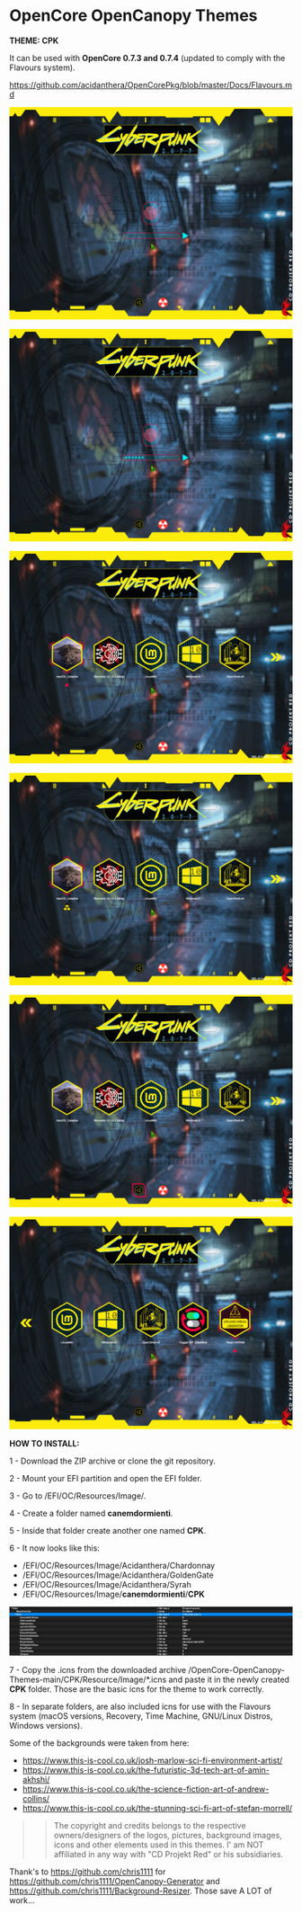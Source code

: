 # OpenCore OpenCanopy Themes
**THEME: CPK**


It can be used with **OpenCore 0.7.3 and 0.7.4** (updated to comply with the Flavours system).

https://github.com/acidanthera/OpenCorePkg/blob/master/Docs/Flavours.md



 

![This is an image](CPK/Screenshots/Screenshot_Background_1/12205357.png)

![This is an image](CPK/Screenshots/Screenshot_Background_1/12205402.png)

![This is an image](CPK/Screenshots/Screenshot_Background_1/12205421.png)

![This is an image](CPK/Screenshots/Screenshot_Background_1/12205427.png)

![This is an image](CPK/Screenshots/Screenshot_Background_1/12205439.png)

![This is an image](CPK/Screenshots/Screenshot_Background_1/12205448.png)





**HOW TO INSTALL:** 

1 - Download the ZIP archive or clone the git repository.

2 - Mount your EFI partition and open the EFI folder.

3 - Go to /EFI/OC/Resources/Image/.

4 - Create a folder named **canemdormienti**.

5 - Inside that folder create another one named **CPK**.

6 - It now looks like this: 

 - /EFI/OC/Resources/Image/Acidanthera/Chardonnay
 - /EFI/OC/Resources/Image/Acidanthera/GoldenGate
 - /EFI/OC/Resources/Image/Acidanthera/Syrah
 - /EFI/OC/Resources/Image/**canemdormienti**/**CPK**
 

![This is an image](CPK/Previews-png/Previews-Config.plist/ScreenShot_2.png)


7 - Copy the .icns from the downloaded archive /OpenCore-OpenCanopy-Themes-main/CPK/Resource/Image/*.icns and paste it in the newly created **CPK** folder. Those are the basic icns for the theme to work correctly.

8 - In separate folders, are also included icns for use with the Flavours system (macOS versions, Recovery, Time Machine, GNU/Linux Distros, Windows versions).


Some of the backgrounds were taken from here:

 - https://www.this-is-cool.co.uk/josh-marlow-sci-fi-environment-artist/
 - https://www.this-is-cool.co.uk/the-futuristic-3d-tech-art-of-amin-akhshi/
 - https://www.this-is-cool.co.uk/the-science-fiction-art-of-andrew-collins/
 - https://www.this-is-cool.co.uk/the-stunning-sci-fi-art-of-stefan-morrell/

  >>The copyright and credits belongs to the respective owners/designers of the logos, pictures, background images, icons and other elements used in this themes. I' am NOT affiliated in any way with "CD Projekt Red" or his subsidiaries.

Thank's to https://github.com/chris1111 for https://github.com/chris1111/OpenCanopy-Generator and https://github.com/chris1111/Background-Resizer. Those save A LOT of work...
